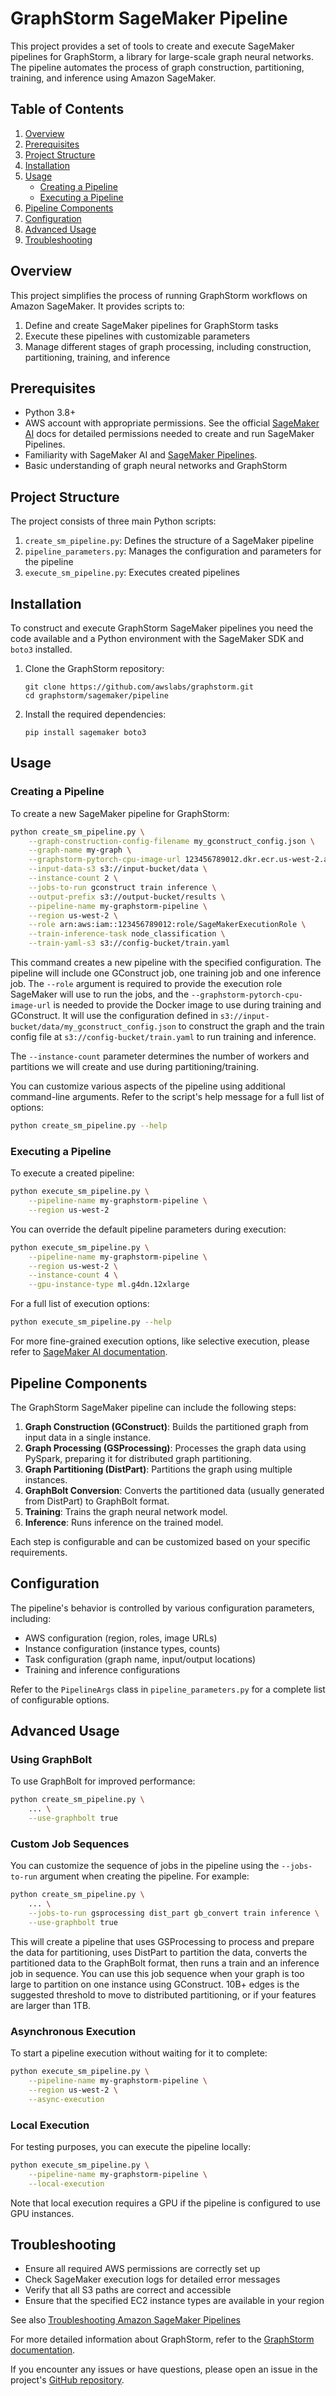 # GraphStorm SageMaker Pipeline

This project provides a set of tools to create and execute SageMaker pipelines for GraphStorm, a library for large-scale graph neural networks. The pipeline automates the process of graph construction, partitioning, training, and inference using Amazon SageMaker.

## Table of Contents

1. [Overview](#overview)
2. [Prerequisites](#prerequisites)
3. [Project Structure](#project-structure)
4. [Installation](#installation)
5. [Usage](#usage)
   - [Creating a Pipeline](#creating-a-pipeline)
   - [Executing a Pipeline](#executing-a-pipeline)
6. [Pipeline Components](#pipeline-components)
7. [Configuration](#configuration)
8. [Advanced Usage](#advanced-usage)
9. [Troubleshooting](#troubleshooting)

## Overview

This project simplifies the process of running GraphStorm workflows on Amazon SageMaker. It provides scripts to:

1. Define and create SageMaker pipelines for GraphStorm tasks
2. Execute these pipelines with customizable parameters
3. Manage different stages of graph processing, including construction, partitioning, training, and inference

## Prerequisites

- Python 3.8+
- AWS account with appropriate permissions. See the official
  [SageMaker AI](https://docs.aws.amazon.com/sagemaker/latest/dg/build-and-manage-access.html) docs
  for detailed permissions needed to create and run SageMaker Pipelines.
- Familiarity with SageMaker AI and
  [SageMaker Pipelines](https://docs.aws.amazon.com/sagemaker/latest/dg/pipelines.html).
- Basic understanding of graph neural networks and GraphStorm

## Project Structure

The project consists of three main Python scripts:

1. `create_sm_pipeline.py`: Defines the structure of a SageMaker pipeline
2. `pipeline_parameters.py`: Manages the configuration and parameters for the pipeline
3. `execute_sm_pipeline.py`: Executes created pipelines

## Installation

To construct and execute GraphStorm SageMaker pipelines you need the code
available and a Python environment with the SageMaker SDK and `boto3` installed.

1. Clone the GraphStorm repository:
   ```
   git clone https://github.com/awslabs/graphstorm.git
   cd graphstorm/sagemaker/pipeline
   ```

2. Install the required dependencies:
   ```
   pip install sagemaker boto3
   ```

## Usage

### Creating a Pipeline

To create a new SageMaker pipeline for GraphStorm:

```bash
python create_sm_pipeline.py \
    --graph-construction-config-filename my_gconstruct_config.json \
    --graph-name my-graph \
    --graphstorm-pytorch-cpu-image-url 123456789012.dkr.ecr.us-west-2.amazonaws.com/graphstorm:sagemaker-cpu \
    --input-data-s3 s3://input-bucket/data \
    --instance-count 2 \
    --jobs-to-run gconstruct train inference \
    --output-prefix s3://output-bucket/results \
    --pipeline-name my-graphstorm-pipeline \
    --region us-west-2 \
    --role arn:aws:iam::123456789012:role/SageMakerExecutionRole \
    --train-inference-task node_classification \
    --train-yaml-s3 s3://config-bucket/train.yaml
```

This command creates a new pipeline with the specified configuration. The pipeline will
include one GConstruct job, one training job and one inference job.
The `--role` argument is required to provide the execution role SageMaker will use to
run the jobs, and the `--graphstorm-pytorch-cpu-image-url` is needed to provide
the Docker image to use during training and GConstruct.
It will use the configuration defined in `s3://input-bucket/data/my_gconstruct_config.json`
to construct the graph and the train config file at `s3://config-bucket/train.yaml`
to run training and inference.

The `--instance-count` parameter determines the number of workers and partitions we will create and use
during partitioning/training.

You can customize various aspects of the pipeline using additional command-line arguments. Refer to the script's help message for a full list of options:

```bash
python create_sm_pipeline.py --help
```

### Executing a Pipeline

To execute a created pipeline:

```bash
python execute_sm_pipeline.py \
    --pipeline-name my-graphstorm-pipeline \
    --region us-west-2
```

You can override the default pipeline parameters during execution:

```bash
python execute_sm_pipeline.py \
    --pipeline-name my-graphstorm-pipeline \
    --region us-west-2 \
    --instance-count 4 \
    --gpu-instance-type ml.g4dn.12xlarge
```

For a full list of execution options:

```bash
python execute_sm_pipeline.py --help
```

For more fine-grained execution options, like selective execution, please refer to 
[SageMaker AI documentation](https://docs.aws.amazon.com/sagemaker/latest/dg/pipelines-selective-ex.html).

## Pipeline Components

The GraphStorm SageMaker pipeline can include the following steps:

1. **Graph Construction (GConstruct)**: Builds the partitioned graph from input data in a single instance.
2. **Graph Processing (GSProcessing)**: Processes the graph data using PySpark, preparing it for distributed graph partitioning.
3. **Graph Partitioning (DistPart)**: Partitions the graph using multiple instances.
4. **GraphBolt Conversion**: Converts the partitioned data (usually generated from DistPart) to GraphBolt format.
5. **Training**: Trains the graph neural network model.
6. **Inference**: Runs inference on the trained model.

Each step is configurable and can be customized based on your specific requirements.

## Configuration

The pipeline's behavior is controlled by various configuration parameters, including:

- AWS configuration (region, roles, image URLs)
- Instance configuration (instance types, counts)
- Task configuration (graph name, input/output locations)
- Training and inference configurations

Refer to the `PipelineArgs` class in `pipeline_parameters.py` for a complete list of configurable options.

## Advanced Usage

### Using GraphBolt

To use GraphBolt for improved performance:

```bash
python create_sm_pipeline.py \
    ... \
    --use-graphbolt true
```

### Custom Job Sequences

You can customize the sequence of jobs in the pipeline using the `--jobs-to-run` argument when creating the pipeline. For example:

```bash
python create_sm_pipeline.py \
    ... \
    --jobs-to-run gsprocessing dist_part gb_convert train inference \
    --use-graphbolt true
```

This will create a pipeline that uses GSProcessing to process and prepare the data for partitioning,
uses DistPart to partition the data, converts the partitioned data to the GraphBolt format,
then runs a train and an inference job in sequence.
You can use this job sequence when your graph is too large to partition on one instance using
GConstruct. 10B+ edges is the suggested threshold to move to distributed partitioning, or if your
features are larger than 1TB.

### Asynchronous Execution

To start a pipeline execution without waiting for it to complete:

```bash
python execute_sm_pipeline.py \
    --pipeline-name my-graphstorm-pipeline \
    --region us-west-2 \
    --async-execution
```

### Local Execution

For testing purposes, you can execute the pipeline locally:

```bash
python execute_sm_pipeline.py \
    --pipeline-name my-graphstorm-pipeline \
    --local-execution
```

Note that local execution requires a GPU if the pipeline is configured to use GPU instances.

## Troubleshooting

- Ensure all required AWS permissions are correctly set up
- Check SageMaker execution logs for detailed error messages
- Verify that all S3 paths are correct and accessible
- Ensure that the specified EC2 instance types are available in your region

See also [Troubleshooting Amazon SageMaker Pipelines](https://docs.aws.amazon.com/sagemaker/latest/dg/pipelines-troubleshooting.html)

For more detailed information about GraphStorm, refer to the [GraphStorm documentation](https://graphstorm.readthedocs.io/).

If you encounter any issues or have questions, please open an issue in the project's [GitHub repository](https://github.com/awslabs/graphstorm/issues).
